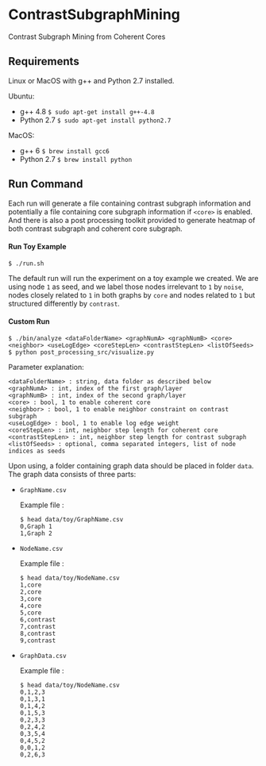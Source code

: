 # ContrastSubgraphMining
Contrast Subgraph Mining from Coherent Cores

## Requirements

Linux or MacOS with g++ and Python 2.7 installed.

Ubuntu:

* g++ 4.8 `$ sudo apt-get install g++-4.8`
* Python 2.7 `$ sudo apt-get install python2.7`

MacOS:

* g++ 6 `$ brew install gcc6`
* Python 2.7 `$ brew install python`

## Run Command

Each run will generate a file containing contrast subgraph information and potentially a file containing core subgraph information if `<core>` is enabled. And there is also a post processing toolkit provided to generate heatmap of both contrast subgraph and coherent core subgraph.

#### Run Toy Example
`$ ./run.sh`

The default run will run the experiment on a toy example we created. We are using node `1` as seed, and we label those nodes irrelevant to `1` by `noise`, nodes closely related to `1` in both graphs by `core` and nodes related to `1` but structured differently by `contrast`.

#### Custom Run
```
$ ./bin/analyze <dataFolderName> <graphNumA> <graphNumB> <core> <neighbor> <useLogEdge> <coreStepLen> <contrastStepLen> <listOfSeeds>
$ python post_processing_src/visualize.py
```

Parameter explanation:

```
<dataFolderName> : string, data folder as described below
<graphNumA> : int, index of the first graph/layer
<graphNumB> : int, index of the second graph/layer
<core> : bool, 1 to enable coherent core
<neighbor> : bool, 1 to enable neighbor constraint on contrast subgraph
<useLogEdge> : bool, 1 to enable log edge weight
<coreStepLen> : int, neighbor step length for coherent core
<contrastStepLen> : int, neighbor step length for contrast subgraph
<listOfSeeds> : optional, comma separated integers, list of node indices as seeds
```

Upon using, a folder containing graph data should be placed in folder `data`. The graph data consists of three parts:

* `GraphName.csv`

  Example file :
  ```
  $ head data/toy/GraphName.csv
  0,Graph 1
  1,Graph 2
  ```

* `NodeName.csv` 

  Example file :
  ```
  $ head data/toy/NodeName.csv
  1,core
  2,core
  3,core
  4,core
  5,core
  6,contrast
  7,contrast
  8,contrast
  9,contrast
  ```

* `GraphData.csv`

  Example file :
  ```
  $ head data/toy/NodeName.csv
  0,1,2,3
  0,1,3,1
  0,1,4,2
  0,1,5,3
  0,2,3,3
  0,2,4,2
  0,3,5,4
  0,4,5,2
  0,0,1,2
  0,2,6,3
  ```
